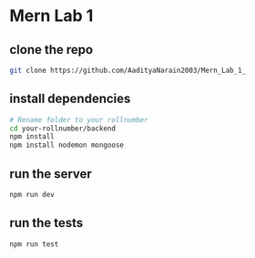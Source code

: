 # Mern Lab 1

## clone the repo

```bash
git clone https://github.com/AadityaNarain2003/Mern_Lab_1_
```

## install dependencies

```bash
# Rename folder to your rollnumber
cd your-rollnumber/backend
npm install
npm install nodemon mongoose
```

## run the server

```bash
npm run dev
```

## run the tests

```bash
npm run test
```

